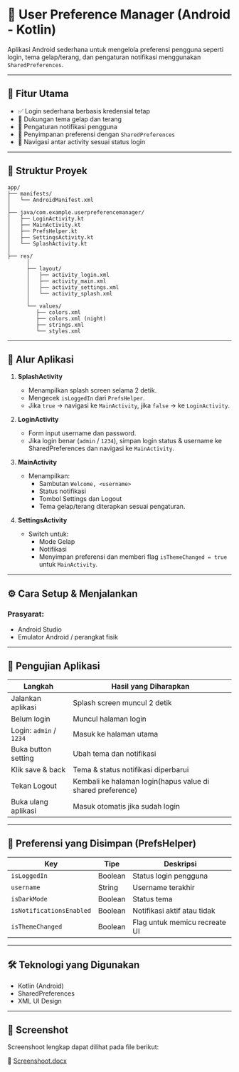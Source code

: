 # 📱 User Preference Manager (Android - Kotlin)

Aplikasi Android sederhana untuk mengelola preferensi pengguna seperti login, tema gelap/terang, dan pengaturan notifikasi menggunakan `SharedPreferences`.

---

## 🚀 Fitur Utama

- ✅ Login sederhana berbasis kredensial tetap
- 🌙 Dukungan tema gelap dan terang
- 🔔 Pengaturan notifikasi pengguna
- 💾 Penyimpanan preferensi dengan `SharedPreferences`
- 🧭 Navigasi antar activity sesuai status login

---

## 🧱 Struktur Proyek

```
app/
├── manifests/
│   └── AndroidManifest.xml
│
├── java/com.example.userpreferencemanager/
│   ├── LoginActivity.kt
│   ├── MainActivity.kt
│   ├── PrefsHelper.kt
│   ├── SettingsActivity.kt
│   └── SplashActivity.kt
│
├── res/
      │
      ├── layout/
      │   ├── activity_login.xml
      │   ├── activity_main.xml
      │   ├── activity_settings.xml
      │   └── activity_splash.xml
      │
      └── values/
         ├── colors.xml
         ├── colors.xml (night)
         ├── strings.xml
         └── styles.xml
```

---

## 🧭 Alur Aplikasi

1. **SplashActivity**

   - Menampilkan splash screen selama 2 detik.
   - Mengecek `isLoggedIn` dari `PrefsHelper`.
   - Jika `true` → navigasi ke `MainActivity`, jika `false` → ke `LoginActivity`.

2. **LoginActivity**

   - Form input username dan password.
   - Jika login benar (`admin` / `1234`), simpan login status & username ke SharedPreferences dan navigasi ke `MainActivity`.

3. **MainActivity**

   - Menampilkan:
     - Sambutan `Welcome, <username>`
     - Status notifikasi
     - Tombol Settings dan Logout
     - Tema gelap/terang diterapkan sesuai pengaturan.

4. **SettingsActivity**
   - Switch untuk:
     - Mode Gelap
     - Notifikasi
     - Menyimpan preferensi dan memberi flag `isThemeChanged = true` untuk `MainActivity`.

---

## ⚙️ Cara Setup & Menjalankan

### Prasyarat:

- Android Studio
- Emulator Android / perangkat fisik

---

## 🧪 Pengujian Aplikasi

| Langkah                 | Hasil yang Diharapkan                                      |
| ----------------------- | ---------------------------------------------------------- |
| Jalankan aplikasi       | Splash screen muncul 2 detik                               |
| Belum login             | Muncul halaman login                                       |
| Login: `admin` / `1234` | Masuk ke halaman utama                                     |
| Buka button setting     | Ubah tema dan notifikasi                                   |
| Klik save & back        | Tema & status notifikasi diperbarui                        |
| Tekan Logout            | Kembali ke halaman login(hapus value di shared preference) |
| Buka ulang aplikasi     | Masuk otomatis jika sudah login                            |

---

## 💾 Preferensi yang Disimpan (PrefsHelper)

| Key                      | Tipe    | Deskripsi                     |
| ------------------------ | ------- | ----------------------------- |
| `isLoggedIn`             | Boolean | Status login pengguna         |
| `username`               | String  | Username terakhir             |
| `isDarkMode`             | Boolean | Status tema                   |
| `isNotificationsEnabled` | Boolean | Notifikasi aktif atau tidak   |
| `isThemeChanged`         | Boolean | Flag untuk memicu recreate UI |

---

## 🛠️ Teknologi yang Digunakan

- Kotlin (Android)
- SharedPreferences
- XML UI Design

---

## 📸 Screenshot

Screenshoot lengkap dapat dilihat pada file berikut:

📄 [Screenshoot.docx](./Screenshoot.docx)